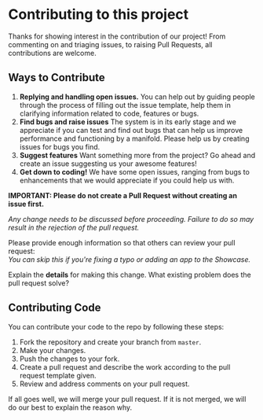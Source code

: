 # Contributing to this project

Thanks for showing interest in the contribution of our project! From commenting on and triaging issues, to raising Pull Requests, all contributions are welcome.

## Ways to Contribute

1.  **Replying and handling open issues.** You can help out by guiding people through the process of filling out the issue template, help them in clarifying information related to code, features or bugs.
2.  **Find bugs and raise issues** The system is in its early stage and we appreciate if you can test and find out bugs that can help us improve performance and functioning by a manifold. Please help us by creating issues for bugs you find.
3.  **Suggest features** Want something more from the project? Go ahead and create an issue suggesting us your awesome features!
4.  **Get down to coding!** We have some open issues, ranging from bugs to enhancements that we would appreciate if you could help us with.

**IMPORTANT: Please do not create a Pull Request without creating an issue first.**

*Any change needs to be discussed before proceeding. Failure to do so may result in the rejection of the pull request.*

Please provide enough information so that others can review your pull request:\
*You can skip this if you're fixing a typo or adding an app to the Showcase.*

Explain the **details** for making this change. What existing problem does the pull request solve?

<!-- Example: When "Adding a function to do X", explain why it is necessary to have a way to do X. -->


## Contributing Code

You can contribute your code to the repo by following these steps:

1.  Fork the repository and create your branch from `master`.
2.  Make your changes.
3.  Push the changes to your fork.
4.  Create a pull request and describe the work according to the pull request template given.
5.  Review and address comments on your pull request.

If all goes well, we will merge your pull request. If it is not merged, we will do our best to explain the reason why.
